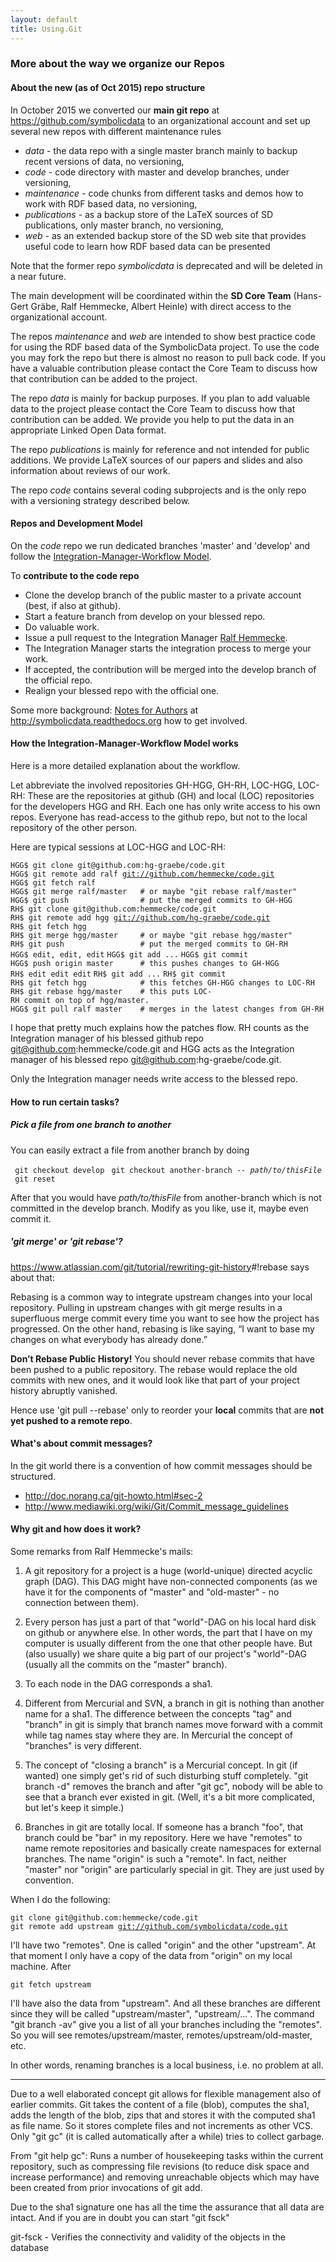 ```yaml
---
layout: default
title: Using.Git
---
```


### More about the way we organize our Repos

#### About the new (as of Oct 2015) repo structure

In October 2015 we converted our **main git repo** at <https://github.com/symbolicdata> to an organizational account and set up several new repos with different maintenance rules

-   *data* - the data repo with a single master branch mainly to backup recent versions of data, no versioning,
-   *code* - code directory with master and develop branches, under versioning,
-   *maintenance* - code chunks from different tasks and demos how to work with RDF based data, no versioning,
-   *publications* - as a backup store of the LaTeX sources of SD publications, only master branch, no versioning,
-   *web* - as an extended backup store of the SD web site that provides useful code to learn how RDF based data can be presented

Note that the former repo *symbolicdata* is deprecated and will be deleted in a near future.

The main development will be coordinated within the **SD Core Team** (Hans-Gert Gräbe, Ralf Hemmecke, Albert Heinle) with direct access to the organizational account.

The repos *maintenance* and *web* are intended to show best practice code for using the RDF based data of the SymbolicData project. To use the code you may fork the repo but there is almost no reason to pull back code. If you have a valuable contribution please contact the Core Team to discuss how that contribution can be added to the project.

The repo *data* is mainly for backup purposes. If you plan to add valuable data to the project please contact the Core Team to discuss how that contribution can be added. We provide you help to put the data in an appropriate Linked Open Data format.

The repo *publications* is mainly for reference and not intended for public additions. We provide LaTeX sources of our papers and slides and also information about reviews of our work.

The repo *code* contains several coding subprojects and is the only repo with a versioning strategy described below.

#### Repos and Development Model

On the *code* repo we run dedicated branches 'master' and 'develop' and follow the [Integration-Manager-Workflow Model](http://git-scm.com/book/en/Distributed-Git-Distributed-Workflows#Integration-Manager-Workflow).

To **contribute to the code repo**

-   Clone the develop branch of the public master to a private account (best, if also at github).
-   Start a feature branch from develop on your blessed repo.
-   Do valuable work.
-   Issue a pull request to the Integration Manager [Ralf Hemmecke](http://symbolicdata.org/Data/Person/Hemmecke_Ralf).
-   The Integration Manager starts the integration process to merge your work.
-   If accepted, the contribution will be merged into the develop branch of the official repo.
-   Realign your blessed repo with the official one.

Some more background: [Notes for Authors](http://symbolicdata.readthedocs.org/en/latest/authornotes.html) at <http://symbolicdata.readthedocs.org> how to get involved.

#### How the Integration-Manager-Workflow Model works

Here is a more detailed explanation about the workflow.

Let abbreviate the involved repositories GH-HGG, GH-RH, LOC-HGG, LOC-RH: These are the repositories at github (GH) and local (LOC) repositories for the developers HGG and RH. Each one has only write access to his own repos. Everyone has read-access to the github repo, but not to the local repository of the other person.

Here are typical sessions at LOC-HGG and LOC-RH:

`HGG$ git clone git@github.com:hg-graebe/code.git `
`HGG$ git remote add ralf `[`git://github.com/hemmecke/code.git`](git://github.com/hemmecke/code.git)` `
`HGG$ git fetch ralf`
`HGG$ git merge ralf/master   # or maybe "git rebase ralf/master"`
`HGG$ git push                # put the merged commits to GH-HGG`
`RH$ git clone git@github.com:hemmecke/code.git`
`RH$ git remote add hgg `[`git://github.com/hg-graebe/code.git`](git://github.com/hg-graebe/code.git)
`RH$ git fetch hgg`
`RH$ git merge hgg/master     # or maybe "git rebase hgg/master"`
`RH$ git push                 # put the merged commits to GH-RH`
`HGG$ edit, edit, edit`
`HGG$ git add ...`
`HGG$ git commit`
`HGG$ push origin master      # this pushes changes to GH-HGG`
`RH$ edit edit edit`
`RH$ git add ...`
`RH$ git commit`
`RH$ git fetch hgg            # this fetches GH-HGG changes to LOC-RH`
`RH$ git rebase hgg/master    # this puts LOC-RH commit on top of hgg/master.`
`HGG$ git pull ralf master    # merges in the latest changes from GH-RH`

I hope that pretty much explains how the patches flow. RH counts as the Integration manager of his blessed github repo git@github.com:hemmecke/code.git and HGG acts as the Integration manager of his blessed repo git@github.com:hg-graebe/code.git.

Only the Integration manager needs write access to the blessed repo.

#### How to run certain tasks?

##### Pick a file from one branch to another

You can easily extract a file from another branch by doing

` git checkout develop`
` git checkout another-branch -- `*`path/to/thisFile`*
` git reset`

After that you would have *path/to/thisFile* from another-branch which is not committed in the develop branch. Modify as you like, use it, maybe even commit it.

##### 'git merge' or 'git rebase'?

<https://www.atlassian.com/git/tutorial/rewriting-git-history>\#!rebase says about that:

  
Rebasing is a common way to integrate upstream changes into your local repository. Pulling in upstream changes with git merge results in a superfluous merge commit every time you want to see how the project has progressed. On the other hand, rebasing is like saying, “I want to base my changes on what everybody has already done.”

**Don’t Rebase Public History!** You should never rebase commits that have been pushed to a public repository. The rebase would replace the old commits with new ones, and it would look like that part of your project history abruptly vanished.

Hence use 'git pull --rebase' only to reorder your **local** commits that are **not yet pushed to a remote repo**.

#### What's about commit messages?

In the git world there is a convention of how commit messages should be structured.

-   <http://doc.norang.ca/git-howto.html#sec-2>
-   <http://www.mediawiki.org/wiki/Git/Commit_message_guidelines>

#### Why git and how does it work?

Some remarks from Ralf Hemmecke's mails:

1) A git repository for a project is a huge (world-unique) directed acyclic graph (DAG). This DAG might have non-connected components (as we have it for the components of "master" and "old-master" - no connection between them).

2) Every person has just a part of that "world"-DAG on his local hard disk on github or anywhere else. In other words, the part that I have on my computer is usually different from the one that other people have. But (also usually) we share quite a big part of our project's "world"-DAG (usually all the commits on the "master" branch).

3) To each node in the DAG corresponds a sha1.

4) Different from Mercurial and SVN, a branch in git is nothing than another name for a sha1. The difference between the concepts "tag" and "branch" in git is simply that branch names move forward with a commit while tag names stay where they are. In Mercurial the concept of "branches" is very different.

5) The concept of "closing a branch" is a Mercurial concept. In git (if wanted) one simply get's rid of such disturbing stuff completely. "git branch -d" removes the branch and after "git gc", nobody will be able to see that a branch ever existed in git. (Well, it's a bit more complicated, but let's keep it simple.)

6) Branches in git are totally local. If someone has a branch "foo", that branch could be "bar" in my repository. Here we have "remotes" to name remote repositories and basically create namespaces for external branches. The name "origin" is such a "remote". In fact, neither "master" nor "origin" are particularly special in git. They are just used by convention.

When I do the following:

`git clone git@github.com:hemmecke/code.git`
`git remote add upstream `[`git://github.com/symbolicdata/code.git`](git://github.com/symbolicdata/code.git)

I'll have two "remotes". One is called "origin" and the other "upstream". At that moment I only have a copy of the data from "origin" on my local machine. After

`git fetch upstream`

I'll have also the data from "upstream". And all these branches are different since they will be called "upstream/master", "upstream/...". The command "git branch -av" give you a list of all your branches including the "remotes". So you will see remotes/upstream/master, remotes/upstream/old-master, etc.

In other words, renaming branches is a local business, i.e. no problem at all.

* * * * *

Due to a well elaborated concept git allows for flexible management also of earlier commits. Git takes the content of a file (blob), computes the sha1, adds the length of the blob, zips that and stores it with the computed sha1 as file name. So it stores complete files and not increments as other VCS. Only "git gc" (it is called automatically after a while) tries to collect garbage.

  
From "git help gc": Runs a number of housekeeping tasks within the current repository, such as compressing file revisions (to reduce disk space and increase performance) and removing unreachable objects which may have been created from prior invocations of git add.

Due to the sha1 signature one has all the time the assurance that all data are intact. And if you are in doubt you can start "git fsck"

  
git-fsck - Verifies the connectivity and validity of the objects in the database


